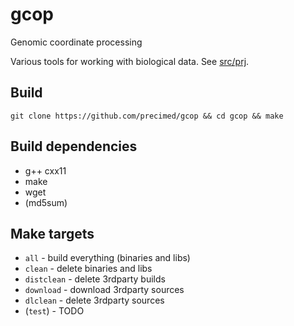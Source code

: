 # gcop

Genomic coordinate processing

Various tools for working with biological data. See [src/prj](src/prj).

## Build

`git clone https://github.com/precimed/gcop && cd gcop && make`

## Build dependencies

* g++ cxx11
* make
* wget
* (md5sum)

## Make targets

* `all` - build everything (binaries and libs)
* `clean` - delete binaries and libs
* `distclean` - delete 3rdparty builds
* `download` - download 3rdparty sources
* `dlclean` - delete 3rdparty sources
* (`test`) - TODO
